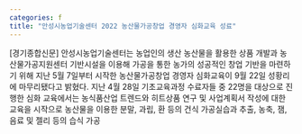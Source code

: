 ```yaml
---
categories: f
title: "안성시농업기술센터 2022 농산물가공창업 경영자 심화교육 성료"
---
```

[경기종합신문] 안성시농업기술센터는 농업인의 생산 농산물을 활용한 상품 개발과 농산물가공지원센터 기반시설을 이용해 가공을 통한 농가의 성공적인 창업 기반을 마련하기 위해 지난 5월 7일부터 시작한 농산물가공창업 경영자 심화교육이 9월 22일 성황리에 마무리됐다고 밝혔다. 지난 4월 28일 기초교육과정 수료자들 중 22명을 대상으로 진행한 심화 교육에서는 농식품산업 트렌드와 히트상품 연구 및 사업계획서 작성에 대한 교육을 시작으로 농산물을 이용한 분말, 과립, 환 등의 건식 가공실습과 추출, 농축, 잼, 음료 및 젤리 등의 습식 가공